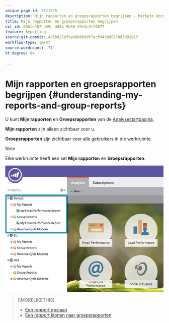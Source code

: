 ```yaml
---
unique-page-id: 7511725
description: Mijn rapporten en groepsrapporten begrijpen - Marketo Docs - Productdocumentatie
title: Mijn rapporten en groepsrapporten begrijpen
exl-id: 03bfee67-e39c-4664-9b36-39e3e3f29077
feature: Reporting
source-git-commit: 431bd258f9a68bbb9df7acf043085578d3d91b1f
workflow-type: tm+mt
source-wordcount: '71'
ht-degree: 0%

---
```


# Mijn rapporten en groepsrapporten begrijpen {#understanding-my-reports-and-group-reports}

U kunt **Mijn rapporten** en **Groepsrapporten** van de [Analysestartpagina](/help/marketo/product-docs/reporting/basic-reporting/creating-reports/navigating-the-analytics-home-page.md).

**Mijn rapporten** zijn alleen zichtbaar voor u.

**Groepsrapporten** zijn zichtbaar voor alle gebruikers in die werkruimte.

>[!NOTE]
>
>Elke werkruimte heeft een set **Mijn rapporten** en **Groepsrapporten**.

![](assets/image2015-4-21-14-3a41-3a22.png)

>[!MORELIKETHIS]
>
>* [Een rapport opslaan](/help/marketo/product-docs/reporting/basic-reporting/creating-reports/save-a-report.md)
>* [Een rapport klonen naar groepsrapporten](/help/marketo/product-docs/reporting/basic-reporting/report-activity/clone-a-report-to-group-reports.md)
